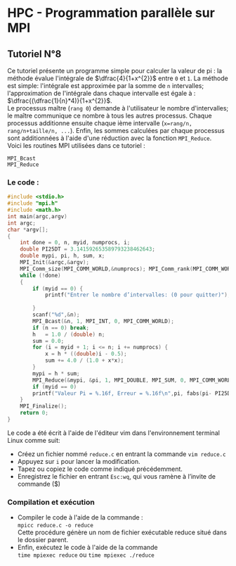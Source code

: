# HPC - Programmation parallèle sur MPI

## Tutoriel N°8

Ce tutoriel présente un programme simple pour calculer la valeur de pi : la méthode évalue l'intégrale de $\dfrac{4}{1+x^{2}}$  entre ```0``` et ```1```. 
La méthode est simple: l'intégrale est approximée par la somme de ```n``` intervalles; l'approximation de l'intégrale dans chaque intervalle est égale à : $\dfrac{(\dfrac{1}{n}*4)}{1+x^{2}}$.   
Le processus maître (```rang 0```) demande à l'utilisateur le nombre d'intervalles; le maître communique ce nombre à tous les autres processus. 
Chaque processus additionne ensuite chaque ième intervalle (```x=rang/n, rang/n+taille/n, ...```). 
Enfin, les sommes calculées par chaque processus sont additionnées à l'aide d'une réduction avec la fonction ```MPI_Reduce```.  
Voici les routines MPI utilisées dans ce tutoriel :
```
MPI_Bcast 
MPI_Reduce
```
### Le code :
```c
#include <stdio.h>
#include "mpi.h"
#include <math.h>
int main(argc,argv)
int argc;
char *argv[];
{
    int done = 0, n, myid, numprocs, i;
    double PI25DT = 3.141592653589793238462643;
    double mypi, pi, h, sum, x;
    MPI_Init(&argc,&argv);
    MPI_Comm_size(MPI_COMM_WORLD,&numprocs); MPI_Comm_rank(MPI_COMM_WORLD,&myid);
    while (!done)
    {
        if (myid == 0) {
            printf("Entrer le nombre d’intervalles: (0 pour quitter)");
            
        }
        scanf("%d",&n);
        MPI_Bcast(&n, 1, MPI_INT, 0, MPI_COMM_WORLD);
        if (n == 0) break;
        h   = 1.0 / (double) n;
        sum = 0.0;
        for (i = myid + 1; i <= n; i += numprocs) {
            x = h * ((double)i - 0.5);
            sum += 4.0 / (1.0 + x*x);
        }
        mypi = h * sum;
        MPI_Reduce(&mypi, &pi, 1, MPI_DOUBLE, MPI_SUM, 0, MPI_COMM_WORLD);
        if (myid == 0)
        printf("Valeur Pi = %.16f, Erreur = %.16f\n",pi, fabs(pi- PI25DT)); 
    }
    MPI_Finalize();
    return 0; 
}
```

Le code a été écrit à l'aide de l'éditeur vim dans l'environnement terminal Linux comme suit: 
* Créez  un fichier nommé ```reduce.c``` en entrant la commande ```vim reduce.c```
* Appuyez sur ```i``` pour lancer la modification.
* Tapez ou copiez le code comme indiqué précédemment.
* Enregistrez le fichier en entrant ```Esc:wq```, qui vous ramène à l’invite de commande ($)


### Compilation et exécution
* Compiler le code à l'aide de la commande :  
``` mpicc reduce.c -o reduce ```  
Cette procédure génère un nom de fichier exécutable reduce situé dans le dossier parent.
* Enfin, exécutez le code à l'aide de la commande  
``` time mpiexec reduce ```  ou  ``` time mpiexec ./reduce ```  
